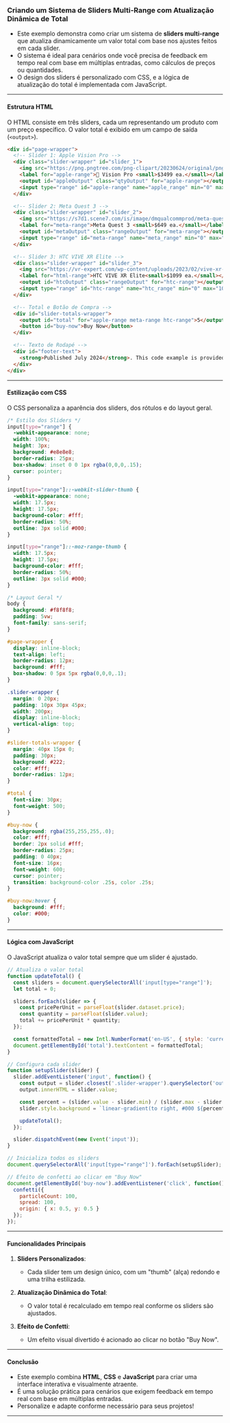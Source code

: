 ### **Criando um Sistema de Sliders Multi-Range com Atualização Dinâmica de Total**


- Este exemplo demonstra como criar um sistema de **sliders multi-range** que atualiza dinamicamente um valor total com base nos ajustes feitos em cada slider.
- O sistema é ideal para cenários onde você precisa de feedback em tempo real com base em múltiplas entradas, como cálculos de preços ou quantidades.
- O design dos sliders é personalizado com CSS, e a lógica de atualização do total é implementada com JavaScript.

---

#### **Estrutura HTML**
O HTML consiste em três sliders, cada um representando um produto com um preço específico. O valor total é exibido em um campo de saída (`<output>`).

```html
<div id="page-wrapper">
  <!-- Slider 1: Apple Vision Pro -->
  <div class="slider-wrapper" id="slider_1">
    <img src="https://png.pngtree.com/png-clipart/20230624/original/pngtree-apple-vision-png-image_9212583.png">
    <label for="apple-range"> Vision Pro <small>$3499 ea.</small></label>
    <output id="appleOutput" class="qtyOutput" for="apple-range"></output>
    <input type="range" id="apple-range" name="apple_range" min="0" max="100" step="1" value="50" data-price="3499.00">
  </div>

  <!-- Slider 2: Meta Quest 3 -->
  <div class="slider-wrapper" id="slider_2">
    <img src="https://s7d1.scene7.com/is/image/dmqualcommprod/meta-quest-3-1?$QC_Responsive$&fmt=png-alpha">
    <label for="meta-range">Meta Quest 3 <small>$649 ea.</small></label>
    <output id="metaOutput" class="rangeOutput" for="meta-range"></output>
    <input type="range" id="meta-range" name="meta_range" min="0" max="100" step="1" value="50" data-price="649.00">
  </div>

  <!-- Slider 3: HTC VIVE XR Elite -->
  <div class="slider-wrapper" id="slider_3">
    <img src="https://vr-expert.com/wp-content/uploads/2023/02/vive-xr-elite-removebg-preview.png">
    <label for="html-range">HTC VIVE XR Elite<small>$1099 ea.</small></label>
    <output id="htcOutput" class="rangeOutput" for="htc-range"></output>
    <input type="range" id="htc-range" name="htc_range" min="0" max="100" step="1" value="50" data-price="1099.00">
  </div>

  <!-- Total e Botão de Compra -->
  <div id="slider-totals-wrapper">
    <output id="total" for="apple-range meta-range htc-range">5</output>
    <button id="buy-now">Buy Now</button>
  </div>

  <!-- Texto de Rodapé -->
  <div id="footer-text">
    <strong>Published July 2024</strong>. This code example is provided for demonstration and educational purposes only...
  </div>
</div>
```

---

#### **Estilização com CSS**
O CSS personaliza a aparência dos sliders, dos rótulos e do layout geral.

```css
/* Estilo dos Sliders */
input[type="range"] {
  -webkit-appearance: none;
  width: 100%;
  height: 3px;
  background: #e8e8e8;
  border-radius: 25px;
  box-shadow: inset 0 0 1px rgba(0,0,0,.15);
  cursor: pointer;
}

input[type="range"]::-webkit-slider-thumb {
  -webkit-appearance: none;
  width: 17.5px;
  height: 17.5px;
  background-color: #fff;
  border-radius: 50%;
  outline: 3px solid #000;
}

input[type="range"]::-moz-range-thumb {
  width: 17.5px;
  height: 17.5px;
  background-color: #fff;
  border-radius: 50%;
  outline: 3px solid #000;
}

/* Layout Geral */
body {
  background: #f8f8f8;
  padding: 5vw;
  font-family: sans-serif;
}

#page-wrapper {
  display: inline-block;
  text-align: left;
  border-radius: 12px;
  background: #fff;
  box-shadow: 0 5px 5px rgba(0,0,0,.1);
}

.slider-wrapper {
  margin: 0 20px;
  padding: 10px 30px 45px;
  width: 200px;
  display: inline-block;
  vertical-align: top;
}

#slider-totals-wrapper {
  margin: 40px 15px 0;
  padding: 30px;
  background: #222;
  color: #fff;
  border-radius: 12px;
}

#total {
  font-size: 30px;
  font-weight: 500;
}

#buy-now {
  background: rgba(255,255,255,.0);
  color: #fff;
  border: 2px solid #fff;
  border-radius: 25px;
  padding: 0 40px;
  font-size: 16px;
  font-weight: 600;
  cursor: pointer;
  transition: background-color .25s, color .25s;
}

#buy-now:hover {
  background: #fff;
  color: #000;
}
```

---

#### **Lógica com JavaScript**
O JavaScript atualiza o valor total sempre que um slider é ajustado.

```javascript
// Atualiza o valor total
function updateTotal() {
  const sliders = document.querySelectorAll('input[type="range"]');
  let total = 0;

  sliders.forEach(slider => {
    const pricePerUnit = parseFloat(slider.dataset.price);
    const quantity = parseFloat(slider.value);
    total += pricePerUnit * quantity;
  });

  const formattedTotal = new Intl.NumberFormat('en-US', { style: 'currency', currency: 'USD' }).format(total);
  document.getElementById('total').textContent = formattedTotal;
}

// Configura cada slider
function setupSlider(slider) {
  slider.addEventListener('input', function() {
    const output = slider.closest('.slider-wrapper').querySelector('output');
    output.innerHTML = slider.value;

    const percent = (slider.value - slider.min) / (slider.max - slider.min) * 100;
    slider.style.background = `linear-gradient(to right, #000 ${percent}%, #e8e8e8 ${percent}%)`;

    updateTotal();
  });

  slider.dispatchEvent(new Event('input'));
}

// Inicializa todos os sliders
document.querySelectorAll('input[type="range"]').forEach(setupSlider);

// Efeito de confetti ao clicar em "Buy Now"
document.getElementById('buy-now').addEventListener('click', function() {
  confetti({
    particleCount: 100,
    spread: 100,
    origin: { x: 0.5, y: 0.5 }
  });
});
```

---

#### **Funcionalidades Principais**
1. **Sliders Personalizados**:
   - Cada slider tem um design único, com um "thumb" (alça) redondo e uma trilha estilizada.

2. **Atualização Dinâmica do Total**:
   - O valor total é recalculado em tempo real conforme os sliders são ajustados.

3. **Efeito de Confetti**:
   - Um efeito visual divertido é acionado ao clicar no botão "Buy Now".

---

#### **Conclusão**
- Este exemplo combina **HTML**, **CSS** e **JavaScript** para criar uma interface interativa e visualmente atraente.
- É uma solução prática para cenários que exigem feedback em tempo real com base em múltiplas entradas.
- Personalize e adapte conforme necessário para seus projetos!

---

